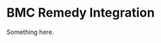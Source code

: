 [title]: # (BMC Remedy Integration)
[tags]: # (XXX)
[priority]: # (6008)
# BMC Remedy Integration
Something here.
